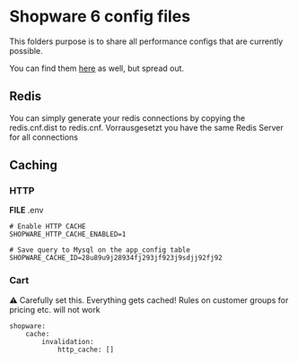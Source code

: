 # Shopware 6 config files
This folders purpose is to share all performance configs that are currently possible.

You can find them [here](https://developer.shopware.com/docs/guides/hosting/performance/performance-tweaks
) as well, but spread out.

## Redis

You can simply generate your redis connections by copying the redis.cnf.dist to redis.cnf. Vorrausgesetzt you have the same Redis Server for all connections



## Caching

### HTTP

**FILE** .env
```
# Enable HTTP CACHE
SHOPWARE_HTTP_CACHE_ENABLED=1

# Save query to Mysql on the app_config table
SHOPWARE_CACHE_ID=28u89u9j28934fj293jf923j9sdjj92fj92
```

### Cart

:warning: Carefully set this. Everything gets cached! Rules on customer groups for pricing etc. will not work

```
shopware:
    cache:
        invalidation:
            http_cache: []
```

